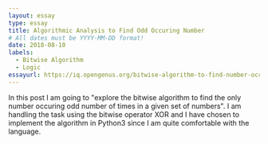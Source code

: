 ```yaml
---
layout: essay
type: essay
title: Algorithmic Analysis to Find Odd Occuring Number
# All dates must be YYYY-MM-DD format!
date: 2018-08-10
labels:
  - Bitwise Algorithm
  - Logic
essayurl: https://iq.opengenus.org/bitwise-algorithm-to-find-number-occuring-with-odd-frequency/
---
```


In this post I am going to "explore the bitwise algorithm to find the only number occuring odd number of times in a given set of numbers". I am handling the task using the bitwise operator XOR and I have chosen to implement the algorithm in Python3 since I am quite comfortable with the language.
